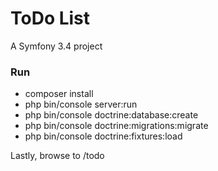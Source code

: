 ToDo List
====

A Symfony 3.4 project

### Run

- composer install
- php bin/console server:run
- php bin/console doctrine:database:create
- php bin/console doctrine:migrations:migrate
- php bin/console doctrine:fixtures:load

Lastly, browse to /todo
